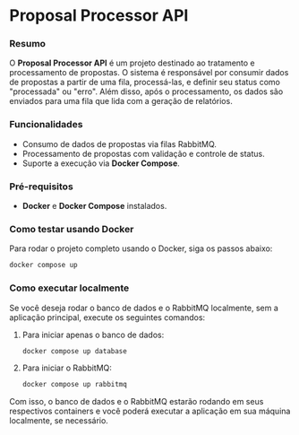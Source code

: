 # Proposal Processor API

### Resumo

O **Proposal Processor API** é um projeto destinado ao tratamento e processamento de propostas. O sistema é responsável por consumir dados de propostas a partir de uma fila, processá-las, e definir seu status como "processada" ou "erro". Além disso, após o processamento, os dados são enviados para uma fila que lida com a geração de relatórios.

### Funcionalidades

- Consumo de dados de propostas via filas RabbitMQ.
- Processamento de propostas com validação e controle de status.
- Suporte a execução via **Docker Compose**.

### Pré-requisitos

- **Docker** e **Docker Compose** instalados.

### Como testar usando Docker

Para rodar o projeto completo usando o Docker, siga os passos abaixo:

```bash
docker compose up
```

### Como executar localmente

Se você deseja rodar o banco de dados e o RabbitMQ localmente, sem a aplicação principal, execute os seguintes comandos:

1. Para iniciar apenas o banco de dados:

    ```bash
    docker compose up database
    ```

2. Para iniciar o RabbitMQ:

    ```bash
    docker compose up rabbitmq
    ```

Com isso, o banco de dados e o RabbitMQ estarão rodando em seus respectivos containers e você poderá executar a aplicação em sua máquina localmente, se necessário.
